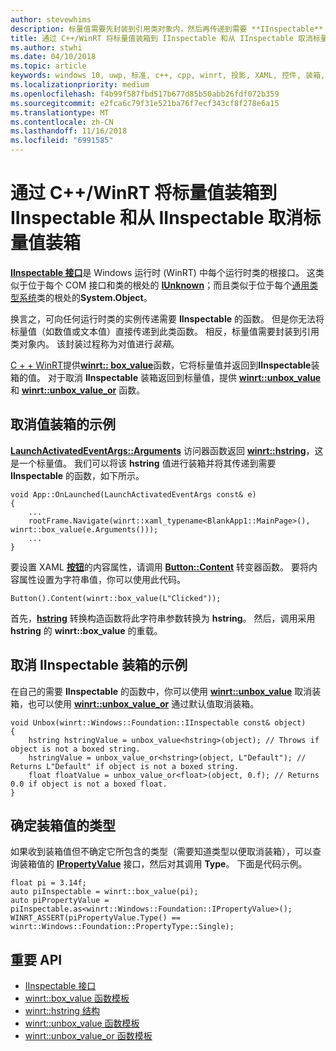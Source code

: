 ```yaml
---
author: stevewhims
description: 标量值需要先封装到引用类对象内，然后再传递到需要 **IInspectable** 的函数。 该封装过程称为对值进行*装箱*。
title: 通过 C++/WinRT 将标量值装箱到 IInspectable 和从 IInspectable 取消标量值装箱
ms.author: stwhi
ms.date: 04/10/2018
ms.topic: article
keywords: windows 10, uwp, 标准, c++, cpp, winrt, 投影, XAML, 控件, 装箱, 标量, 值
ms.localizationpriority: medium
ms.openlocfilehash: f4b99f587fbd517b677d85b50abb26fdf072b359
ms.sourcegitcommit: e2fca6c79f31e521ba76f7ecf343cf8f278e6a15
ms.translationtype: MT
ms.contentlocale: zh-CN
ms.lasthandoff: 11/16/2018
ms.locfileid: "6991585"
---
```

# <a name="boxing-and-unboxing-scalar-values-to-iinspectable-with-cwinrt"></a>通过 C++/WinRT 将标量值装箱到 IInspectable 和从 IInspectable 取消标量值装箱
 
[**IInspectable 接口**](/windows/desktop/api/inspectable/nn-inspectable-iinspectable)是 Windows 运行时 (WinRT) 中每个运行时类的根接口。 这类似于位于每个 COM 接口和类的根处的 [**IUnknown**](https://msdn.microsoft.com/library/windows/desktop/ms680509)；而且类似于位于每个[通用类型系统](https://docs.microsoft.com/dotnet/standard/base-types/common-type-system)类的根处的**System.Object**。

换言之，可向任何运行时类的实例传递需要 **IInspectable** 的函数。 但是你无法将标量值（如数值或文本值）直接传递到此类函数。 相反，标量值需要封装到引用类对象内。 该封装过程称为对值进行*装箱*。

[C + + WinRT](/windows/uwp/cpp-and-winrt-apis/intro-to-using-cpp-with-winrt)提供[**winrt:: box_value**](/uwp/cpp-ref-for-winrt/box-value)函数，它将标量值并返回到**IInspectable**装箱的值。 对于取消 **IInspectable** 装箱返回到标量值，提供 [**winrt::unbox_value**](/uwp/cpp-ref-for-winrt/unbox-value) 和 [**winrt::unbox_value_or**](/uwp/cpp-ref-for-winrt/unbox-value-or) 函数。

## <a name="examples-of-boxing-a-value"></a>取消值装箱的示例
[**LaunchActivatedEventArgs::Arguments**](/uwp/api/windows.applicationmodel.activation.launchactivatedeventargs.Arguments) 访问器函数返回 [**winrt::hstring**](/uwp/cpp-ref-for-winrt/hstring)，这是一个标量值。 我们可以将该 **hstring** 值进行装箱并将其传递到需要 **IInspectable** 的函数，如下所示。

```cppwinrt
void App::OnLaunched(LaunchActivatedEventArgs const& e)
{
    ...
    rootFrame.Navigate(winrt::xaml_typename<BlankApp1::MainPage>(), winrt::box_value(e.Arguments()));
    ...
}
```

要设置 XAML [**按钮**](/uwp/api/windows.ui.xaml.controls.button)的内容属性，请调用 [**Button::Content**](/uwp/api/windows.ui.xaml.controls.contentcontrol.content?) 转变器函数。 要将内容属性设置为字符串值，你可以使用此代码。

```cppwinrt
Button().Content(winrt::box_value(L"Clicked"));
```

首先，[**hstring**](/uwp/cpp-ref-for-winrt/hstring) 转换构造函数将此字符串参数转换为 **hstring**。 然后，调用采用 **hstring** 的 **winrt::box_value** 的重载。

## <a name="examples-of-unboxing-an-iinspectable"></a>取消 IInspectable 装箱的示例
在自己的需要 **IInspectable** 的函数中，你可以使用 [**winrt::unbox_value**](/uwp/cpp-ref-for-winrt/unbox-value) 取消装箱，也可以使用 [**winrt::unbox_value_or**](/uwp/cpp-ref-for-winrt/unbox-value-or) 通过默认值取消装箱。

```cppwinrt
void Unbox(winrt::Windows::Foundation::IInspectable const& object)
{
    hstring hstringValue = unbox_value<hstring>(object); // Throws if object is not a boxed string.
    hstringValue = unbox_value_or<hstring>(object, L"Default"); // Returns L"Default" if object is not a boxed string.
    float floatValue = unbox_value_or<float>(object, 0.f); // Returns 0.0 if object is not a boxed float.
}
```

## <a name="determine-the-type-of-a-boxed-value"></a>确定装箱值的类型
如果收到装箱值但不确定它所包含的类型（需要知道类型以便取消装箱），可以查询装箱值的 [**IPropertyValue**](/uwp/api/windows.foundation.ipropertyvalue) 接口，然后对其调用 **Type**。 下面是代码示例。

```cppwinrt
float pi = 3.14f;
auto piInspectable = winrt::box_value(pi);
auto piPropertyValue = piInspectable.as<winrt::Windows::Foundation::IPropertyValue>();
WINRT_ASSERT(piPropertyValue.Type() == winrt::Windows::Foundation::PropertyType::Single);
```

## <a name="important-apis"></a>重要 API
* [IInspectable 接口](/windows/desktop/api/inspectable/nn-inspectable-iinspectable)
* [winrt::box_value 函数模板](/uwp/cpp-ref-for-winrt/box-value)
* [winrt::hstring 结构](/uwp/cpp-ref-for-winrt/hstring)
* [winrt::unbox_value 函数模板](/uwp/cpp-ref-for-winrt/unbox-value)
* [winrt::unbox_value_or 函数模板](/uwp/cpp-ref-for-winrt/unbox-value-or)

